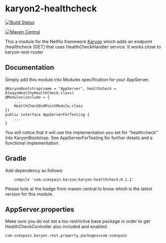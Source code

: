 # karyon2-healthcheck

[![Build Status](https://travis-ci.org/scm-spain/karyon2-healthcheck.svg)](https://travis-ci.org/scm-spain/karyon2-healthcheck)

[![Maven Central](https://maven-badges.herokuapp.com/maven-central/com.scmspain.karyon/karyon2-healthcheck/badge.svg)](https://maven-badges.herokuapp.com/maven-central/com.scmspain.karyon/karyon2-healthcheck)

This a module for the Netflix framework [Karyon](https://github.com/Netflix/karyon) which adds an endpoint /healthcheck [GET] that uses HealthCheckHandler service.
It works close to karyon-rest-router

## Documentation

Simply add this module into Modules specification for your AppServer.

```
@KaryonBootstrap(name = "AppServer", healthcheck = AlwaysHealthyHealthCheck.class)
@Modules(include = {
    ...
    HealthCheckEndPointModule.class
})
public interface AppServerForTesting {
    ...
}
```

You will notice that it will use the implementation you set for "healthcheck" into KaryonBootstrap.
See AppServerForTesting for further details and a functional implementation.

## Gradle

Add dependency as follows:

```
    compile 'com.scmspain.karyon:karyon-healthcheck:0.1.1'
```

Please look at the badge from maven central to know which is the latest version for this module.

## AppServer.properties

Make sure you do not set a too restrictive base package in order to get HealthCheckController also included and enabled.

```
com.scmspain.karyon.rest.property.packages=com.scmspain
```
